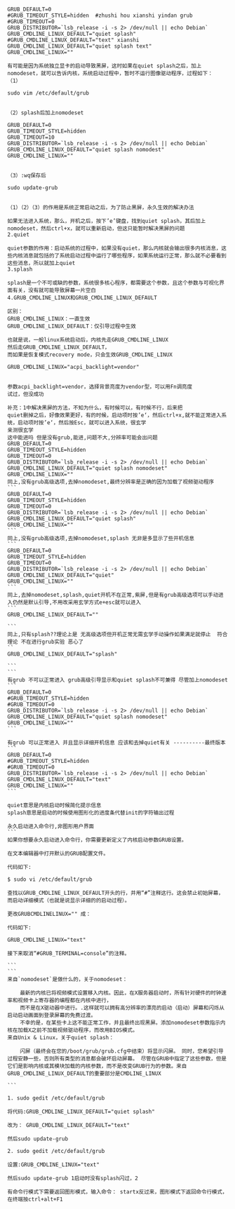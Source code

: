 ```
GRUB_DEFAULT=0
#GRUB_TIMEOUT_STYLE=hidden  #zhushi hou xianshi yindan grub
#GRUB_TIMEOUT=0
GRUB_DISTRIBUTOR=`lsb_release -i -s 2> /dev/null || echo Debian`
GRUB_CMDLINE_LINUX_DEFAULT="quiet splash"
#GRUB_CMDLINE_LINUX_DEFAULT="text" xianshi  GRUB_CMDLINE_LINUX_DEFAULT="quiet splash text"
GRUB_CMDLINE_LINUX=""
```
````
有可能是因为系统独立显卡的启动导致黑屏，这时如果在quiet splash之后，加上nomodeset，就可以告诉内核，系统启动过程中，暂时不运行图像驱动程序，过程如下：
（1）

sudo vim /etc/default/grub


（2）splash后加上nomodeset

GRUB_DEFAULT=0
GRUB_TIMEOUT_STYLE=hidden
GRUB_TIMEOUT=10
GRUB_DISTRIBUTOR=`lsb_release -i -s 2> /dev/null || echo Debian`
GRUB_CMDLINE_LINUX_DEFAULT="quiet splash nomodest"
GRUB_CMDLINE_LINUX=""


（3）:wq保存后

sudo update-grub


（1）（2）（3）的作用是系统正常启动之后，为了防止黑屏，永久生效的解决办法

如果无法进入系统，那么，开机之后，按下’e’键盘，找到quiet splash，其后加上nomodeset，然后ctrl+x，就可以重新启动，但这只能暂时解决黑屏的问题
2.quiet

quiet参数的作用：启动系统的过程中，如果没有quiet，那么内核就会输出很多内核消息，这些内核消息就包括的了系统启动过程中运行了哪些程序，如果系统运行正常，那么就不必要看到这些消息，所以就加上quiet
3.splash

splash是一个不可或缺的参数，系统很多核心程序，都需要这个参数，且这个参数与可视化界面有关，没有就可能导致屏幕一片空白
4.GRUB_CMDLINE_LINUX和GRUB_CMDLINE_LINUX_DEFAULT

区别：
GRUB_CMDLINE_LINUX：一直生效
GRUB_CMDLINE_LINUX_DEFAULT：仅引导过程中生效

也就是说，一般linux系统启动后，内核先走GRUB_CMDLINE_LINUX
然后走GRUB_CMDLINE_LINUX_DEFAULT，
而如果是恢复模式recovery mode，只会生效GRUB_CMDLINE_LINUX

GRUB_CMDLINE_LINUX="acpi_backlight=vendor"


参数acpi_backlight=vendor，选择背景亮度为vendor型，可以用Fn调亮度
试过，但没成功

补充：1中解决黑屏的方法，不知为什么，有时候可以，有时候不行，后来把
quiet删掉之后，好像效果更好，有的时候，启动项时按’e‘，然后ctrl+x,就不能正常进入系统，启动项时按’e‘，然后按Esc，就可以进入系统，很玄学
亲测很玄学
这中能进吗 但是没有grub,能进,问题不大,分辨率可能会出问题
GRUB_DEFAULT=0
GRUB_TIMEOUT_STYLE=hidden
GRUB_TIMEOUT=0
GRUB_DISTRIBUTOR=`lsb_release -i -s 2> /dev/null || echo Debian`
GRUB_CMDLINE_LINUX_DEFAULT="quiet splash nomodeset"
GRUB_CMDLINE_LINUX=""
同上,没有grub高级选项,去掉nomodeset,最终分辨率是正确的因为加载了视频驱动程序
```
GRUB_DEFAULT=0
GRUB_TIMEOUT_STYLE=hidden
GRUB_TIMEOUT=0
GRUB_DISTRIBUTOR=`lsb_release -i -s 2> /dev/null || echo Debian`
GRUB_CMDLINE_LINUX_DEFAULT="quiet splash"
GRUB_CMDLINE_LINUX=""
```
同上,没有grub高级选项,去掉nomodeset,splash 无非是多显示了些开机信息
```
GRUB_DEFAULT=0
GRUB_TIMEOUT_STYLE=hidden
GRUB_TIMEOUT=0
GRUB_DISTRIBUTOR=`lsb_release -i -s 2> /dev/null || echo Debian`
GRUB_CMDLINE_LINUX_DEFAULT="quiet"
GRUB_CMDLINE_LINUX=""
```
同上,去掉nomodeset,splash,quiet开机不在正常,紫屏,但是有grub高级选项可以手动进入仍然是默认引导,不用改采用玄学方式e+esc就可以进入
```
GRUB_CMDLINE_LINUX_DEFAULT=""

```
同上,只有splash??理论上是 无高级选项但开机正常无需玄学手动操作如果满足就停止  符合理论 不在进行grub实验 恶心了
``
GRUB_CMDLINE_LINUX_DEFAULT="splash"

```
```
有grub 不可以正常进入 grub高级引导显示和quiet splash不可兼得 尽管加上nomodeset
```
GRUB_DEFAULT=0
#GRUB_TIMEOUT_STYLE=hidden
#GRUB_TIMEOUT=0
GRUB_DISTRIBUTOR=`lsb_release -i -s 2> /dev/null || echo Debian`
GRUB_CMDLINE_LINUX_DEFAULT="quiet splash nomodeset"
GRUB_CMDLINE_LINUX=""
```

有grub 可以正常进入 并且显示详细开机信息 应该和去掉quiet有关 ----------最终版本
```
GRUB_DEFAULT=0
#GRUB_TIMEOUT_STYLE=hidden
#GRUB_TIMEOUT=0
GRUB_DISTRIBUTOR=`lsb_release -i -s 2> /dev/null || echo Debian`
GRUB_CMDLINE_LINUX_DEFAULT="text"
GRUB_CMDLINE_LINUX=""
```

quiet意思是内核启动时候简化提示信息
splash意思是启动的时候使用图形化的进度条代替init的字符输出过程

永久启动进入命令行,非图形用户界面
```
如果你想要永久启动进入命令行，你需要更新定义了内核启动参数GRUB设置。

在文本编辑器中打开默认的GRUB配置文件。

代码如下:

$ sudo vi /etc/default/grub

查找以GRUB_CMDLINE_LINUX_DEFAULT开头的行，并用“#”注释这行。这会禁止初始屏幕，而启动详细模式（也就是说显示详细的的启动过程）。

更改GRUBCMDLINELINUX="" 成：

代码如下:

GRUB_CMDLINE_LINUX="text"

接下来取消“#GRUB_TERMINAL=console”的注释。

```
```
来自`nomodeset`是做什么的，关于nomodeset：

    最新的内核已将视频模式设置移入内核。因此，在X服务器启动时，所有针对硬件的时钟速率和视频卡上寄存器的编程都在内核中进行，
    而不是在X驱动器中进行。.这样就可以拥有高分辨率的漂亮的启动（启动）屏幕和闪烁从启动启动画面到登录屏幕的免费过渡。
    不幸的是，在某些卡上这不能正常工作，并且最终出现黑屏。添加nomodeset参数指示内核在加载X之前不加载视频驱动程序，而改用BIOS模式。
来自Unix & Linux，关于quiet splash：

    闪屏（最终会在您的/boot/grub/grub.cfg中结束）将显示闪屏。 同时，您希望引导过程安静一些，否则所有类型的消息都会破坏启动屏幕。 尽管在GRUB中指定了这些参数，但是它们是影响内核或其模块加载的内核参数，而不是改变GRUB行为的参数。来自GRUB_CMDLINE_LINUX_DEFAULT的重要部分是CMDLINE_LINUX

```

1. sudo gedit /etc/default/grub

将代码:GRUB_CMDLINE_LINUX_DEFAULT="quiet splash"

改为： GRUB_CMDLINE_LINUX_DEFAULT="text"

然后sudo update-grub

2. sudo gedit /etc/default/grub

设置:GRUB_CMDLINE_LINUX="text"

然后sudo update-grub 1启动时没有splash闪过，2

有命令行模式下需要返回图形模式，输入命令： startx反过来，图形模式下返回命令行模式，在终端按ctrl+alt+F1